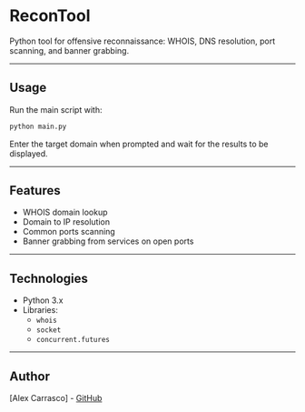 # ReconTool

Python tool for offensive reconnaissance: WHOIS, DNS resolution, port scanning, and banner grabbing.

---

## Usage

Run the main script with:

```bash
python main.py
```

Enter the target domain when prompted and wait for the results to be displayed.

---

## Features

- WHOIS domain lookup
- Domain to IP resolution
- Common ports scanning
- Banner grabbing from services on open ports

---

## Technologies

- Python 3.x  
- Libraries:  
  - `whois`  
  - `socket`  
  - `concurrent.futures`  

---

## Author

[Alex Carrasco] - [GitHub](https://github.com/AlexCarrascoLlorca)